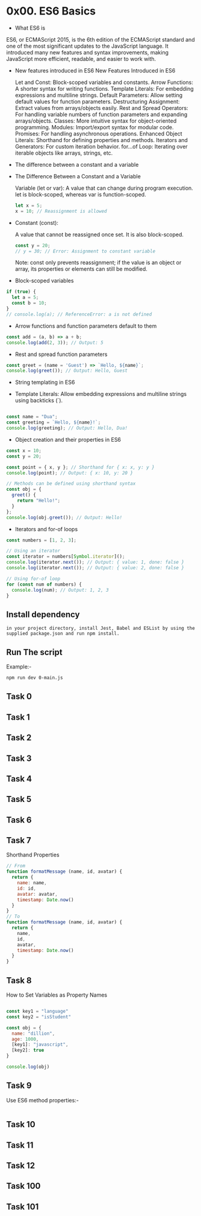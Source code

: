 #  0x00. ES6 Basics 

- What ES6 is

ES6, or ECMAScript 2015, is the 6th edition of the ECMAScript standard and one of the most significant updates to the JavaScript language. It introduced many new features and syntax improvements, making JavaScript more efficient, readable, and easier to work with.

- New features introduced in ES6
New Features Introduced in ES6

    Let and Const: Block-scoped variables and constants.
    Arrow Functions: A shorter syntax for writing functions.
    Template Literals: For embedding expressions and multiline strings.
    Default Parameters: Allow setting default values for function parameters.
    Destructuring Assignment: Extract values from arrays/objects easily.
    Rest and Spread Operators: For handling variable numbers of function parameters and expanding arrays/objects.
    Classes: More intuitive syntax for object-oriented programming.
    Modules: Import/export syntax for modular code.
    Promises: For handling asynchronous operations.
    Enhanced Object Literals: Shorthand for defining properties and methods.
    Iterators and Generators: For custom iteration behavior.
    for...of Loop: Iterating over iterable objects like arrays, strings, etc.

- The difference between a constant and a variable

* The Difference Between a Constant and a Variable

    Variable (let or var):
        A value that can change during program execution.
        let is block-scoped, whereas var is function-scoped.


  ```js
  let x = 5;
  x = 10; // Reassignment is allowed
  ```
* Constant (const):

    A value that cannot be reassigned once set.
    It is also block-scoped.

    ```js
    const y = 20;
    // y = 30; // Error: Assignment to constant variable
    ```
    Note: const only prevents reassignment; if the value is an object or array, its properties or elements can still be modified.

- Block-scoped variables
```js
if (true) {
  let a = 5;
  const b = 10;
}
// console.log(a); // ReferenceError: a is not defined
```
- Arrow functions and function parameters default to them
```js
const add = (a, b) => a + b;
console.log(add(2, 3)); // Output: 5
```

- Rest and spread function parameters

```js
const greet = (name = 'Guest') => `Hello, ${name}`;
console.log(greet()); // Output: Hello, Guest
```
- String templating in ES6

* Template Literals: Allow embedding expressions and multiline strings using backticks (`).

```javascript

const name = "Dua";
const greeting = `Hello, ${name}!`;
console.log(greeting); // Output: Hello, Dua!
```

- Object creation and their properties in ES6

```javascript
const x = 10;
const y = 20;

const point = { x, y }; // Shorthand for { x: x, y: y }
console.log(point); // Output: { x: 10, y: 20 }

// Methods can be defined using shorthand syntax
const obj = {
  greet() {
    return "Hello!";
  }
};
console.log(obj.greet()); // Output: Hello!
```


- Iterators and for-of loops

```javascript
const numbers = [1, 2, 3];

// Using an iterator
const iterator = numbers[Symbol.iterator]();
console.log(iterator.next()); // Output: { value: 1, done: false }
console.log(iterator.next()); // Output: { value: 2, done: false }

// Using for-of loop
for (const num of numbers) {
  console.log(num); // Output: 1, 2, 3
}
```
## Install dependency

```
in your project directory, install Jest, Babel and ESList by using the supplied package.json and run npm install.

```
## Run The script
Example:-
```bash
npm run dev 0-main.js 
```

## Task 0


## Task 1


## Task 2


## Task 3


## Task 4


## Task 5


## Task 6


## Task 7
Shorthand Properties
```javascript
// From
function formatMessage (name, id, avatar) {
  return {
    name: name,
    id: id,
    avatar: avatar,
    timestamp: Date.now()
  }
}
// To
function formatMessage (name, id, avatar) {
  return {
    name,
    id,
    avatar,
    timestamp: Date.now()
  }
}

```
## Task 8
How to Set Variables as Property Names
```javascript

const key1 = "language"
const key2 = "isStudent"

const obj = {
  name: "dillion",
  age: 1000,
  [key1]: "javascript",
  [key2]: true
}

console.log(obj)

```

## Task 9
Use ES6 method properties:-
```javascript


```

## Task 10


## Task 11


## Task 12


## Task 100


## Task 101








